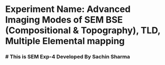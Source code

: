 # Experiment Name: Advanced Imaging Modes of SEM  BSE (Compositional & Topography), TLD, Multiple Elemental mapping


### # This is SEM Exp-4 Developed By Sachin Sharma